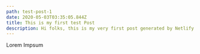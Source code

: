 ```yaml
---
path: test-post-1
date: 2020-05-03T03:35:05.844Z
title: This is my first test Post
description: Hi folks, this is my very first post generated by Netlify + GatsbyJS
---
```

Lorem Impsum